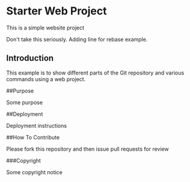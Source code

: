 # Starter Web Project

This is a simple website project

Don't take this seriously. Adding line for rebase example.

## Introduction

This example is to show different parts of the Git repository and various commands using a web project.

##Purpose

Some purpose

##Deployment

Deployment instructions

##How To Contribute

Please fork this repository and then issue pull requests for review

###Copyright

Some copyright notice
